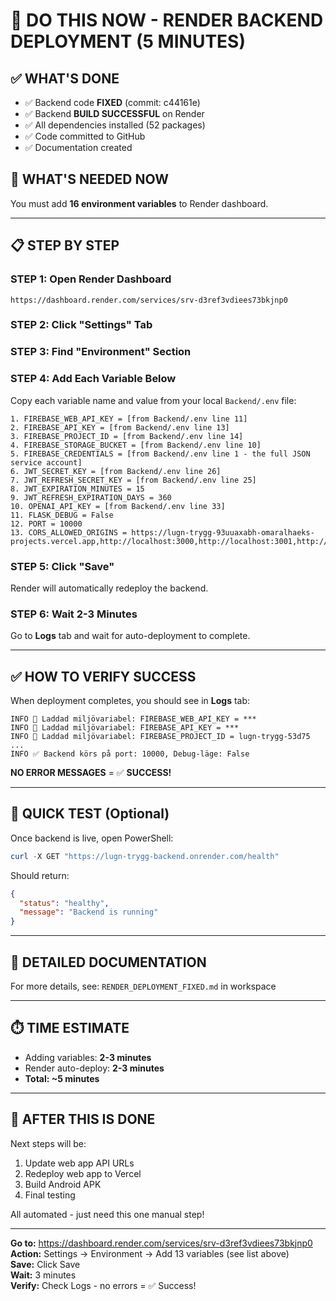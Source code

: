 # 🎯 DO THIS NOW - RENDER BACKEND DEPLOYMENT (5 MINUTES)

## ✅ WHAT'S DONE

- ✅ Backend code **FIXED** (commit: c44161e)
- ✅ Backend **BUILD SUCCESSFUL** on Render
- ✅ All dependencies installed (52 packages)
- ✅ Code committed to GitHub
- ✅ Documentation created

## 🔴 WHAT'S NEEDED NOW

You must add **16 environment variables** to Render dashboard.

---

## 📋 STEP BY STEP

### STEP 1: Open Render Dashboard
```
https://dashboard.render.com/services/srv-d3ref3vdiees73bkjnp0
```

### STEP 2: Click "Settings" Tab

### STEP 3: Find "Environment" Section

### STEP 4: Add Each Variable Below

Copy each variable name and value from your local `Backend/.env` file:

```
1. FIREBASE_WEB_API_KEY = [from Backend/.env line 11]
2. FIREBASE_API_KEY = [from Backend/.env line 13]
3. FIREBASE_PROJECT_ID = [from Backend/.env line 14]
4. FIREBASE_STORAGE_BUCKET = [from Backend/.env line 10]
5. FIREBASE_CREDENTIALS = [from Backend/.env line 1 - the full JSON service account]
6. JWT_SECRET_KEY = [from Backend/.env line 26]
7. JWT_REFRESH_SECRET_KEY = [from Backend/.env line 25]
8. JWT_EXPIRATION_MINUTES = 15
9. JWT_REFRESH_EXPIRATION_DAYS = 360
10. OPENAI_API_KEY = [from Backend/.env line 33]
11. FLASK_DEBUG = False
12. PORT = 10000
13. CORS_ALLOWED_ORIGINS = https://lugn-trygg-93uuaxabh-omaralhaeks-projects.vercel.app,http://localhost:3000,http://localhost:3001,http://127.0.0.1:3000
```

### STEP 5: Click "Save"

Render will automatically redeploy the backend.

### STEP 6: Wait 2-3 Minutes

Go to **Logs** tab and wait for auto-deployment to complete.

---

## ✅ HOW TO VERIFY SUCCESS

When deployment completes, you should see in **Logs** tab:

```
INFO 🔹 Laddad miljövariabel: FIREBASE_WEB_API_KEY = ***
INFO 🔹 Laddad miljövariabel: FIREBASE_API_KEY = ***
INFO 🔹 Laddad miljövariabel: FIREBASE_PROJECT_ID = lugn-trygg-53d75
...
INFO ✅ Backend körs på port: 10000, Debug-läge: False
```

**NO ERROR MESSAGES** = ✅ **SUCCESS!**

---

## 🧪 QUICK TEST (Optional)

Once backend is live, open PowerShell:

```powershell
curl -X GET "https://lugn-trygg-backend.onrender.com/health"
```

Should return:
```json
{
  "status": "healthy",
  "message": "Backend is running"
}
```

---

## 📖 DETAILED DOCUMENTATION

For more details, see: `RENDER_DEPLOYMENT_FIXED.md` in workspace

---

## ⏱️ TIME ESTIMATE

- Adding variables: **2-3 minutes**
- Render auto-deploy: **2-3 minutes**
- **Total: ~5 minutes**

---

## 🎉 AFTER THIS IS DONE

Next steps will be:
1. Update web app API URLs
2. Redeploy web app to Vercel
3. Build Android APK
4. Final testing

All automated - just need this one manual step!

---

**Go to:** https://dashboard.render.com/services/srv-d3ref3vdiees73bkjnp0  
**Action:** Settings → Environment → Add 13 variables (see list above)  
**Save:** Click Save  
**Wait:** 3 minutes  
**Verify:** Check Logs - no errors = ✅ Success!
